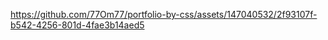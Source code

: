 

https://github.com/77Om77/portfolio-by-css/assets/147040532/2f93107f-b542-4256-801d-4fae3b14aed5

